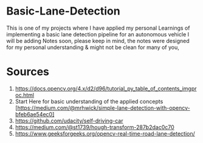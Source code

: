 # Basic-Lane-Detection
This is one of my projects where I have applied my personal Learnings of implementing a basic lane detection pipeline for an autonomous vehicle
I will be adding Notes soon, please keep in mind, the notes were designed for my personal understanding & might not be clean for many of you,

# Sources
1. https://docs.opencv.org/4.x/d2/d96/tutorial_py_table_of_contents_imgproc.html
2. Start Here for basic understanding of the applied concepts [https://medium.com/@mrhwick/simple-lane-detection-with-opencv-bfeb6ae54ec0]
3. https://github.com/udacity/self-driving-car
4. https://medium.com/@st1739/hough-transform-287b2dac0c70
5. https://www.geeksforgeeks.org/opencv-real-time-road-lane-detection/

